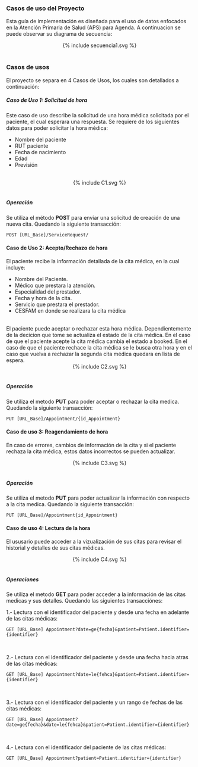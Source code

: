 ### Casos de uso del Proyecto
Esta guía de implementación es diseñada para el uso de datos enfocados en la Atención Primaria de Salud (APS) para Agenda. A continuacion se puede observar su diagrama de secuencia: 

<div align="center" >
  {% include secuencia1.svg %}
</div>
<br clear="all"/>

### Casos de usos
El proyecto se separa en 4 Casos de Usos, los cuales son detallados a continuación:

##### Caso de Uso 1: Solicitud de hora
Este caso de uso describe la solicitud de una hora médica solicitada por el paciente, el cual esperara una respuesta.  Se requiere de los siguientes datos para poder solicitar la hora médica:
<br>
* Nombre del paciente
* RUT paciente
* Fecha de nacimiento
* Edad
* Previsión
<br>

<div align="center" >
  {% include C1.svg %}
</div>
<br clear="all"/>

##### Operación
Se utiliza el método **POST** para enviar una solicitud de creación de una nueva cita. Quedando la siguiente transacción:
<br>

```
POST [URL_Base]/ServiceRequest/
```

#### Caso de Uso 2: Acepto/Rechazo de hora 
El paciente recibe la información detallada de la cita médica, en la cual incluye:
* Nombre del Paciente.
* Médico que prestara la atención.
* Especialidad del prestador.
* Fecha y hora de la cita.
* Servicio que prestara el prestador.
* CESFAM en donde se realizara la cita médica
<br>
El paciente puede aceptar o rechazar esta hora médica. Dependientemente de la decicion que tome se actualiza el estado de la cita médica.
En el caso de que el paciente acepte la cita médica cambia el estado a booked.
En el caso de que el paciente rechace la cita médica se le busca otra hora y en el caso que vuelva a rechazar la segunda cita médica quedara en lista de espera.

<div align="center" >
  {% include C2.svg %}
</div>
<br clear="all"/>

##### Operación
Se utiliza el metodo **PUT** para poder aceptar o rechazar la cita medica. Quedando la siguiente transacción:
<br>

```
PUT [URL_Base]/Appointment/{id_Appointment}
```

#### Caso de uso 3: Reagendamiento de hora
En caso de errores, cambios de información de la cita y si el paciente rechaza la cita médica, estos datos incorrectos se pueden actualizar.

<div align="center" >
  {% include C3.svg %}
</div>
<br clear="all"/>

##### Operación
Se utiliza el metodo **PUT** para poder actualizar la información con respecto a la cita medica. Quedando la siguiente transacción:
<br>

```
PUT [URL_Base]/Appointment{id_Appointment}
```

#### Caso de uso 4: Lectura de la hora
El ususario puede acceder a la vizualización de sus citas para revisar el historial y detalles de sus citas médicas.
<br>

<div align="center" >
  {% include C4.svg %}
</div>
<br clear="all"/>

##### Operaciones
Se utiliza el metodo **GET** para poder acceder a la información  de las citas medicas y sus detalles. Quedando las siguientes transacciónes:
<br>

1.- Lectura con el identificador del paciente y desde una fecha en adelante de las citas médicas:
<br>

```
GET [URL_Base] Appointment?date=ge{fecha}&patient=Patient.identifier={identifier}
```
<br>

2.- Lectura con el identificador del paciente y desde una fecha hacia atras de las citas médicas:
<br>

```
GET [URL_Base] Appointment?date=le{fehca}&patient=Patient.identifier={identifier}
```
<br>

3.- Lectura con el identificador del paciente y un rango de fechas de las citas médicas:
<br>

```
GET [URL_Base] Appointment?date=ge{fecha}&date=le{fehca}&patient=Patient.identifier={identifier}
```
<br>

4.- Lectura con el identificador del paciente de las citas médicas:
<br>

``` 
GET [URL_Base] Appointment?patient=Patient.identifier={identifier}
```
